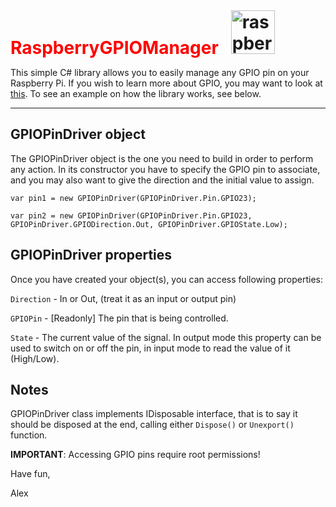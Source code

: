 <h1 style="display: inline; color:red">
RaspberryGPIOManager  &nbsp;
 <a href="http://www.raspberrypi.org">
  <img src="http://www.raspberrypi.org/wp-content/uploads/2012/03/Raspi_Colour_R.png" height="70" alt="raspberrypi.org" align="bottom">
 </a>
</h1>

This simple C# library allows you to easily manage any GPIO pin on your Raspberry Pi.
If you wish to learn more about GPIO, you may want to look at [this](http://elinux.org/RPi_Low-level_peripherals "Low-Level peripherals reference").
To see an example on how the library works, see below.

***

GPIOPinDriver object
-------------------------------
The GPIOPinDriver object is the one you need to build in order to perform any action.
In its constructor you have to specify the GPIO pin to associate, and you may also want to give the direction and the initial value to assign.

`var pin1 = new GPIOPinDriver(GPIOPinDriver.Pin.GPIO23);`

`var pin2 = new GPIOPinDriver(GPIOPinDriver.Pin.GPIO23, GPIOPinDriver.GPIODirection.Out, GPIOPinDriver.GPIOState.Low);`



GPIOPinDriver properties
-------------------------------
Once you have created your object(s), you can access following properties:

`Direction` -  In or Out, (treat it as an input or output pin)

`GPIOPin`   -  [Readonly] The pin that is being controlled.

`State`     -  The current value of the signal. In output mode this property can be used to switch on or off the pin,
             in input mode to read the value of it (High/Low).



Notes
-------------------------------
GPIOPinDriver class implements IDisposable interface, that is to say it should be disposed at the end, calling either `Dispose()` or `Unexport()` function.

**IMPORTANT**: Accessing GPIO pins require root permissions!



Have fun,

Alex
         
